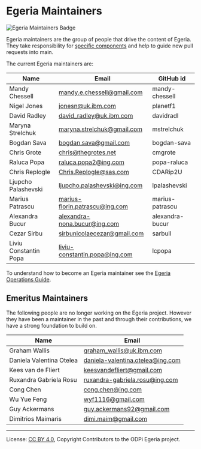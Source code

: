 <!-- SPDX-License-Identifier: CC-BY-4.0 -->
<!-- Copyright Contributors to the ODPi Egeria project. -->

# Egeria Maintainers

![Egeria Maintainers Badge](developer-resources/badges/ODPi_Egeria_Badges-Maintainer.png)

Egeria maintainers are the group of people that drive the content of Egeria.
They take responsibility for [specific components](CODEOWNERS) and help to guide
new pull requests into main.

The current Egeria maintainers are:


| Name                  | Email                          | GitHub id
| --------------------- | ------------------------------ | --------------
| Mandy Chessell        | mandy.e.chessell@gmail.com     | mandy-chessell
| Nigel Jones           | jonesn@uk.ibm.com              | planetf1
| David Radley          | david_radley@uk.ibm.com        | davidradl
| Maryna Strelchuk      | maryna.strelchuk@gmail.com     | mstrelchuk
| Bogdan Sava           | bogdan.sava@gmail.com          | bogdan-sava
| Chris Grote           | chris@thegrotes.net            | cmgrote
| Raluca Popa           | raluca.popa2@ing.com           | popa-raluca
| Chris Replogle        | Chris.Replogle@sas.com         | CDARip2U
| Ljupcho Palashevski   | ljupcho.palashevski@ing.com    | lpalashevski
| Marius Patrascu       | marius-florin.patrascu@ing.com | marius-patrascu
| Alexandra Bucur       | alexandra-nona.bucur@ing.com   | alexandra-bucur
| Cezar Sirbu           | sirbunicolaecezar@gmail.com    | sarbull 
| Liviu Constantin Popa | liviu-constantin.popa@ing.com  | lcpopa

To understand how to become an Egeria maintainer
see the [Egeria Operations Guide](https://egeria-project.org/guides/project-operations/).


## Emeritus Maintainers

The following people are no longer working on the Egeria project.
However they have been a maintainer in the past and through their
contributions, we have a strong foundation to build on.


| Name                     | Email
| ------------------------ | --------------------------------
| Graham Wallis            | graham_wallis@uk.ibm.com
| Daniela Valentina Otelea | daniela-valentina.otelea@ing.com
| Kees van de Fliert       | keesvandefliert@gmail.com
| Ruxandra Gabriela Rosu   | ruxandra-gabriela.rosu@ing.com
| Cong Chen                | cong.chen@ing.com
| Wu Yue Feng              | wyf1116@gmail.com
| Guy Ackermans            | guy.ackermans92@gmail.com
| Dimitrios Maimaris       | dimi.maim@gmail.com


----
License: [CC BY 4.0](https://creativecommons.org/licenses/by/4.0/),
Copyright Contributors to the ODPi Egeria project.

